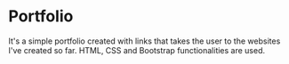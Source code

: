 # Portfolio
It's a simple portfolio created with links that takes the user to the websites I've created so far.
HTML, CSS and Bootstrap functionalities are used. 

